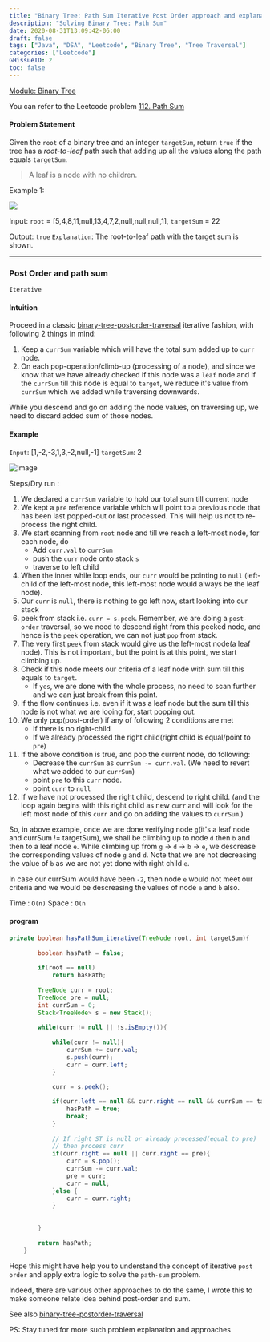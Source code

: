 ```yaml
---
title: "Binary Tree: Path Sum Iterative Post Order approach and explanation"
description: "Solving Binary Tree: Path Sum"
date: 2020-08-31T13:09:42-06:00
draft: false
tags: ["Java", "DSA", "Leetcode", "Binary Tree", "Tree Traversal"]
categories: ["Leetcode"]
GHissueID: 2
toc: false
---
```


<u>[Module: Binary Tree](https://dev.to/ashutosh049/series/16012)</u>

You can refer to the Leetcode problem [112. Path Sum](https://leetcode.com/problems/path-sum/)

#### Problem Statement
Given the `root` of a binary tree and an integer `targetSum`, return `true` if the tree has a *root-to-leaf* path such that adding up all the values along the path equals `targetSum`.

> A leaf is a node with no children.



Example 1:

<img src="https://assets.leetcode.com/uploads/2021/01/18/pathsum1.jpg">

Input:
`root` = [5,4,8,11,null,13,4,7,2,null,null,null,1], `targetSum` = 22

Output: `true`
`Explanation`: The root-to-leaf path with the target sum is shown.


---

### Post Order and path sum

`Iterative`

#### Intuition

Proceed in a classic [binary-tree-postorder-traversal](https://leetcode.com/problems/binary-tree-postorder-traversal) iterative fashion, with following 2 things in mind:

1. Keep a `currSum` variable which will have the total sum added up to `curr` node.
2. On each pop-operation/climb-up (processing of a node), and since we know that we have already checked if this node was a `leaf` node and if the `currSum` till this node is equal to `target`, we reduce it's value from `currSum` which we added while traversing downwards.

While you descend and go on adding the node values, on traversing up, we need to discard added sum of those nodes.

#### Example
`Input`: [1,-2,-3,1,3,-2,null,-1]
`targetSum`: 2

![image](https://assets.leetcode.com/users/images/127ee906-f4e0-4a53-b31f-bd1c207605f3_1639604524.051273.png)

Steps/Dry run :
1. We declared a `currSum` variable to hold our total sum till current node
2.  We kept a `pre` reference variable which will point to a previous node that has been last popped-out or last processed. This will help us not to re-process the right child.
3. We start scanning from `root` node and till we reach a left-most node, for each node, do
    - Add `curr.val` to `currSum`
    - push the `curr` node onto stack `s`
    - traverse to left child
4. When the inner while loop ends, our `curr` would be pointing to `null` (left-child of the left-most node, this left-most node would always be the leaf node).
5. Our `curr` is `null`, there is nothing to go left now, start looking into our stack
6. peek from stack i.e. `curr = s.peek`. Remember, we are doing a `post-order` traversal, so we need to descend right from this peeked node, and hence is the `peek` operation, we can not just `pop` from stack.
7. The very first `peek` from stack would give us the left-most node(a leaf node). This is not important, but the point is at this point, we start climbing up.
8. Check if this node meets our criteria of a leaf node with sum till this equals to `target`.
    - If `yes`, we are done with the whole process, no need to scan further and we can just break from this point.
10. If the flow continues i.e. even if it was a leaf node but the sum till this node is not what we are looing for, start popping out.
11. We only pop(post-order) if any of following 2 conditions are met
    - If there is no right-child
    - If we already processed the right child(right child is equal/point to `pre`)
13. If the above condition is true, and pop the current node, do following:
    - Decrease the `currSum` as `currSum -= curr.val`. (We need to revert what we added to our `currSum`)
    - point `pre` to this `curr` node.
    - point `curr` to `null`
14. If we have not processed the right child, descend to right child. (and the loop again begins with this  right child as new `curr` and will look for the left most node of this `curr` and go on adding the values to `currSum`.)

So, in above example, once we are done verifying node `g`(it's a leaf node and currSum != targetSum), we shall be climbing up to node `d`  then `b` and then to a leaf node `e`. While climbing up from `g` -> `d` -> `b` -> `e`, we descrease the corresponding values of node `g` and `d`. Note that we are not decreasing the value of `b` as we are not yet done with right child `e`.

In case our currSum would have been `-2`, then node `e` would not meet our criteria and we would be descreasing the values of node `e` and `b` also.


Time   : `O(n)`
Space : `O(n`

#### program

```java
private boolean hasPathSum_iterative(TreeNode root, int targetSum){
        
        boolean hasPath = false;
        
        if(root == null)
            return hasPath;
        
        TreeNode curr = root;
        TreeNode pre = null;
        int currSum = 0;
        Stack<TreeNode> s = new Stack();
        
        while(curr != null || !s.isEmpty()){
            
            while(curr != null){
                currSum += curr.val;
                s.push(curr);
                curr = curr.left;
            }
            
            curr = s.peek();

            if(curr.left == null && curr.right == null && currSum == targetSum){
                hasPath = true;
                break;
            }
            
            // If right ST is null or already processed(equal to pre)
            // then process curr
            if(curr.right == null || curr.right == pre){
                curr = s.pop();
                currSum -= curr.val;
                pre = curr;
                curr = null;   
            }else {
                curr = curr.right;
            }
            
            
        }
        
        return hasPath;
    }
```

Hope this might have help you to understand the concept of iterative `post order` and apply extra logic to solve the `path-sum` problem.

Indeed, there are various other approaches to do the same, I wrote this to make someone relate idea behind post-order and sum.

See also [binary-tree-postorder-traversal](https://leetcode.com/problems/binary-tree-postorder-traversal)

PS: Stay tuned for more such problem explanation and approaches
